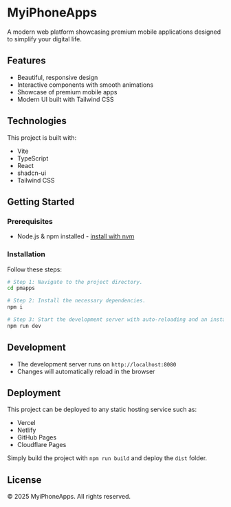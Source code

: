 # MyiPhoneApps

A modern web platform showcasing premium mobile applications designed to simplify your digital life.

## Features

- Beautiful, responsive design
- Interactive components with smooth animations
- Showcase of premium mobile apps
- Modern UI built with Tailwind CSS

## Technologies

This project is built with:

- Vite
- TypeScript
- React
- shadcn-ui
- Tailwind CSS

## Getting Started

### Prerequisites

- Node.js & npm installed - [install with nvm](https://github.com/nvm-sh/nvm#installing-and-updating)

### Installation

Follow these steps:

```sh
# Step 1: Navigate to the project directory.
cd pmapps

# Step 2: Install the necessary dependencies.
npm i

# Step 3: Start the development server with auto-reloading and an instant preview.
npm run dev
```

## Development

- The development server runs on `http://localhost:8080`
- Changes will automatically reload in the browser

## Deployment

This project can be deployed to any static hosting service such as:
- Vercel
- Netlify
- GitHub Pages
- Cloudflare Pages

Simply build the project with `npm run build` and deploy the `dist` folder.

## License

© 2025 MyiPhoneApps. All rights reserved.
